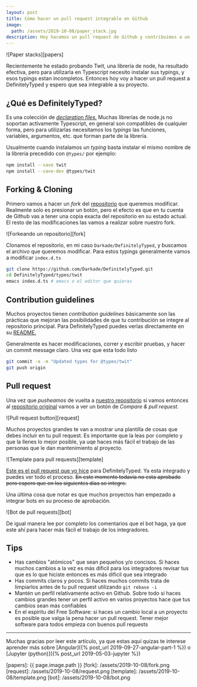 ```yaml
---
layout: post
title: Cómo hacer un pull request integrable en Github
image:
  path: /assets/2019-10-08/paper_stack.jpg
description: Hoy hacemos un pull request de Github y contribuimos a un proyecto Open Source
---
```


![Paper stacks][papers]

Recientemente he estado probando Twit, una librería de node, ha resultado efectiva, pero para utilizarla en Typescript necesito instalar sus typings, y esos typings estan incompletos. Entonces hoy voy a hacer un pull request a DefinitelyTyped y espero que sea integrable a su proyecto.

<!--more-->

## ¿Qué es DefinitelyTyped?

Es una colección de [_declaration files._](http://www.typescriptlang.org/docs/handbook/declaration-files/introduction.html) Muchas librerías de node.js no soportan activamente Typescript, en general son compatibles de cualquier forma, pero para utilizarlas necesitamos los _typings_ las funciones, variables, argumentos, etc. que forman parte de la librería.

Usualmente cuando instalamos un _typing_ basta instalar el mismo nombre de la librería precedido con `@types/` por ejemplo:

```bash
npm install --save twit
npm install --save-dev @types/twit
```

## Forking & Cloning

Primero vamos a hacer un _fork_ del [repositorio](https://github.com/DefinitelyTyped/DefinitelyTyped) que queremos modificar. Realmente solo es presionar un botón, pero el efecto es que en tu cuenta de Github vas a tener una copia exacta del repositorio en su estado actual. El resto de las modificaciones las vamos a realizar sobre nuestro fork.

![Forkeando un repositorio][fork]

Clonamos el repositorio, en mi caso `Darkade/DefinitelyTyped`, y buscamos el archivo que queremos modificar. Para estos typings generalmente vamos a modificar `index.d.ts`

```bash
git clone https://github.com/Darkade/DefinitelyTyped.git
cd DefinitelyTyped/types/twit
emacs index.d.ts # emacs o el editor que quieras
```

## Contribution guidelines

Muchos proyectos tienen _contribution guidelines_ básicamente son las prácticas que mejoran las posibilidades de que tu contribución se integre al repositorio principal. Para DefinitelyTyped puedes verlas directamente en su [README.](https://github.com/DefinitelyTyped/DefinitelyTyped#how-can-i-contribute)

Generalmente es hacer modificaciones, correr y escribir pruebas, y hacer un commit message claro. Una vez que esta todo listo

```bash
git commit -a -m "Updated types for @types/twit"
git push origin
```

## Pull request

Una vez que _pusheamos_ de vuelta a [nuestro repositorio](https://github.com/Darkade/DefinitelyTyped) si vamos entonces al [repositorio original](https://github.com/DefinitelyTyped/DefinitelyTyped) vamos a ver un botón de _Compare & pull request._

![Pull request button][request]

Muchos proyectos grandes te van a mostrar una plantilla de cosas que debes incluir en tu pull request. Es importante que la leas por completo y que la llenes lo mejor posible, ya uqe haces más fácil el trabajo de las personas que le dan mantenimiento al proyecto.

![Template para pull requests][template]

[Este es el pull request que yo hice](https://github.com/DefinitelyTyped/DefinitelyTyped/pull/38985) para DefinitelyTyped. Ya esta integrado y puedes ver todo el proceso. ~~En este momento todavía no esta aprobado pero espero que en los siguientes días se integre.~~

Una última cosa que notar es que muchos proyectos han empezado a integrar bots en su proceso de aprobación.

![Bot de pull requests][bot]

De igual manera lee por completo los comentarios que el bot haga, ya que este ahí para hacer más fácil el trabajo de los integradores.

## Tips

- Has cambios "atómicos" que sean pequeños y/o concisos. Si haces muchos cambios a la vez es más dificil para los integradores revisar tus que es lo que hiciste entonces es más dificil que sea integrado
- Has commits claros y pocos. Si haces muchos commits trata de limpiarlos antes de tu pull request utilizando `git rebase -i`
- Mantén un perfil relativamente activo en Github. Sobre todo si haces cambios grandes tener un perfil activo en varios proyectos hace que tus cambios sean más confiables
- En el espíritu del Free Software: si haces un cambio local a un proyecto es posible que valga la pena hacer un pull request. Tener mejor software para todos empieza con buenos pull requests

---

Muchas gracias por leer este artículo, ya que estas aquí quizas te interese aprender más sobre [Angular]({% post_url 2019-09-27-angular-part-1 %}) o [Jupyter (python)]({% post_url 2019-05-03-jupyter %})

[papers]: {{ page.image.path }}
[fork]: /assets/2019-10-08/fork.png
[request]: /assets/2019-10-08/request.png
[template]: /assets/2019-10-08/template.png
[bot]: /assets/2019-10-08/bot.png
